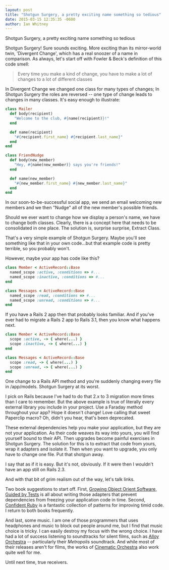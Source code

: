 ```yaml
---
layout: post
title: "Shotgun Surgery, a pretty exciting name something so tedious"
date: 2015-03-15 12:35:35 -0600
author: Ian Whitney
---
```


Shotgun Surgery, a pretty exciting name something so tedious

Shotgun Surgery! Sure sounds exciting. More exciting than its mirror-world twin, 'Divergent Change', which has a real snoozer of a name in comparison.
As always, let's start off with Fowler & Beck's definition of this code smell:

> Every time you make a kind of change, you have to make a lot of changes to a lot of different classes

In Divergent Change we changed one class for many types of changes; In Shotgun Surgery the roles are reversed -- one type of change leads to changes in many classes.
It's easy enough to illustrate:

```ruby
class Mailer
  def body(recipient)
    "Welcome to the club, #{name(recipient)}!"
  end

  def name(recipient)
    "#{recipient.first_name} #{recipient.last_name}"
  end
end

class FriendNudge
  def body(new_member)
    "Hey, #{name(new_member)} says you're friends!"
  end

  def name(new_member)
    "#{new_member.first_name} #{new_member.last_name}"
  end
end
```

In our soon-to-be-successful social app, we send an email welcoming new members and we then "Nudge" all of the new member's possible friends.

Should we ever want to change how we display a person's name, we have to change both classes. Clearly, there is a concept here that needs to be consolidated in one place. The solution is, surprise surprise, Extract Class.

That's a very simple example of Shotgun Surgery. Maybe you'll see something like that in your own code...but that example code is pretty terrible, so you probably won't.

However, maybe your app has code like this?

```ruby
class Member < ActiveRecord::Base
  named_scope :active, :conditions => #...
  named_scope :inactive, :conditions => #...
end

class Messages < ActiveRecord::Base
  named_scope :read, :conditions => #...
  named_scope :unread, :conditions => #...
end
```

If you have a Rails 2 app then that probably looks familiar. And if you've ever had to migrate a Rails 2 app to Rails 3.1, then you know what happens next.

```ruby
class Member < ActiveRecord::Base
  scope :active, -> { where(...) }
  scope :inactive, -> { where(...) }
end

class Messages < ActiveRecord::Base
  scope :read, -> { where(...) }
  scope :unread, -> { where(...) }
end

```

One change to a Rails API method and you're suddenly changing every file in /app/models. Shotgun Surgery at its worst.

I pick on Rails because I've had to do that 2.x to 3 migration more times than I care to remember. But the above example is true of literally every external library you include in your project. Use a Faraday method throughout your app? Hope it doesn't change! Love calling that sweet Paperclip macro? Oh, didn't you hear, that's been deprecated.

These external dependencies help you make your application, but they are not your application. As their code weaves its way into yours, you will find yourself bound to their API. Then upgrades become painful exercises in Shotgun Surgery. The solution for this is to extract that code from yours, wrap it adapters and isolate it. Then when you want to upgrade, you only have to change one file. Put that shotgun away.

I say that as if it is easy. But it's not, obviously. If it were then I wouldn't have an app still on Rails 2.3.

And with that bit of grim realism out of the way, let's talk links.

Two book suggestions to start off. First, [Growing Object Orient Software, Guided by Tests](http://www.growing-object-oriented-software.com/) is all about writing those adapters that prevent dependencies from freezing your application code in time. Second, [Confident Ruby](http://www.confidentruby.com/) is a fantastic collection of patterns for improving timid code. I return to both books frequently.

And last, some music. I am one of those programmers that uses headphones and music to block out people around me, but I find that music choice is tricky. I can easily destroy my focus with the wrong choice. I have had a lot of success listening to soundtracks for silent films, such as [Alloy Orchestra](http://www.alloyorchestra.com/) -- particularly their _Metropolis_ soundtrack. And while most of their releases aren't for films, the works of [Cinematic Orchestra](http://www.cinematicorchestra.com/) also work quite well for me.

Until next time, true receivers.
